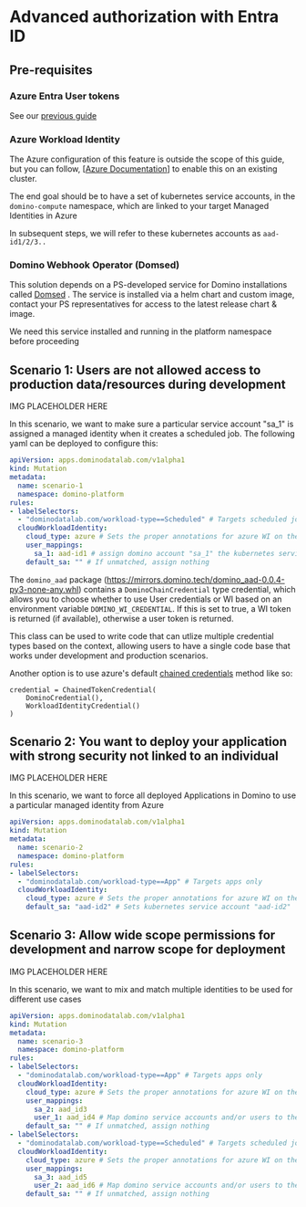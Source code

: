 # Advanced authorization with Entra ID

## Pre-requisites

### Azure Entra User tokens

See our [previous guide](https://github.com/dominodatalab/domino-blueprints/tree/main/advanced-credential-propagation/azure-ad-user-tokens)

### Azure Workload Identity

The Azure configuration of this feature is outside the scope of this guide, but you can follow, [[Azure Documentation](https://learn.microsoft.com/en-us/azure/aks/workload-identity-deploy-cluster#update-an-existing-aks-cluster)] to enable this on an existing cluster. 

The end goal should be to have a set of kubernetes service accounts, in the `domino-compute` namespace, which are linked to your target Managed Identities in Azure

In subsequent steps, we will refer to these kubernetes accounts as `aad-id1/2/3..`

### Domino Webhook Operator (Domsed)

This solution depends on a PS-developed service for Domino installations called [Domsed](https://github.com/dominodatalab/domino-field-solutions-installations/tree/main/domsed) . The service is installed via a helm chart and custom image, contact your PS representatives for access to the latest release chart & image. 

We need this service installed and running in the platform namespace before proceeding

## Scenario 1: Users are not allowed access to production data/resources during development

IMG PLACEHOLDER HERE

In this scenario, we want to make sure a particular service account "sa_1" is assigned a managed identity when it creates a scheduled job. The following yaml can be deployed to configure this:

```yaml
apiVersion: apps.dominodatalab.com/v1alpha1
kind: Mutation
metadata:
  name: scenario-1
  namespace: domino-platform
rules:
- labelSelectors:
  - "dominodatalab.com/workload-type==Scheduled" # Targets scheduled jobs only
  cloudWorkloadIdentity:
    cloud_type: azure # Sets the proper annotations for azure WI on the pod
    user_mappings:
      sa_1: aad-id1 # assign domino account "sa_1" the kubernetes service account "aad-id1"
    default_sa: "" # If unmatched, assign nothing
```

The `domino_aad` package (https://mirrors.domino.tech/domino_aad-0.0.4-py3-none-any.whl) contains a `DominoChainCredential` type credential, which allows you to choose whether to use User credentials or WI based on an environment variable `DOMINO_WI_CREDENTIAL`. If this is set to true, a WI token is returned (if available), otherwise a user token is returned. 

This class can be used to write code that can utlize multiple credential types based on the context, allowing users to have a single code base that works under development and production scenarios.

Another option is to use azure's default [chained credentials](https://learn.microsoft.com/en-us/azure/developer/python/sdk/authentication/credential-chains?tabs=dac#chainedtokencredential-overview) method like so:
```
credential = ChainedTokenCredential(
    DominoCredential(),
    WorkloadIdentityCredential()
)
```

## Scenario 2: You want to deploy your application with strong security not linked to an individual

IMG PLACEHOLDER HERE

In this scenario, we want to force all deployed Applications in Domino to use a particular managed identity from Azure

```yaml
apiVersion: apps.dominodatalab.com/v1alpha1
kind: Mutation
metadata:
  name: scenario-2
  namespace: domino-platform
rules:
- labelSelectors:
  - "dominodatalab.com/workload-type==App" # Targets apps only
  cloudWorkloadIdentity:
    cloud_type: azure # Sets the proper annotations for azure WI on the pod
    default_sa: "aad-id2" # Sets kubernetes service account "aad-id2"
```


## Scenario 3: Allow wide scope permissions for development and narrow scope for deployment

IMG PLACEHOLDER HERE

In this scenario, we want to mix and match multiple identities to be used for different use cases

```yaml
apiVersion: apps.dominodatalab.com/v1alpha1
kind: Mutation
metadata:
  name: scenario-3
  namespace: domino-platform
rules:
- labelSelectors:
  - "dominodatalab.com/workload-type==App" # Targets apps only
  cloudWorkloadIdentity:
    cloud_type: azure # Sets the proper annotations for azure WI on the pod
    user_mappings:
      sa_2: aad_id3 
      user_1: aad_id4 # Map domino service accounts and/or users to their respective identities
    default_sa: "" # If unmatched, assign nothing
- labelSelectors:
  - "dominodatalab.com/workload-type==Scheduled" # Targets scheduled jobs only
  cloudWorkloadIdentity:
    cloud_type: azure # Sets the proper annotations for azure WI on the pod
    user_mappings:
      sa_3: aad_id5
      user_2: aad_id6 # Map domino service accounts and/or users to their respective identities
    default_sa: "" # If unmatched, assign nothing
```